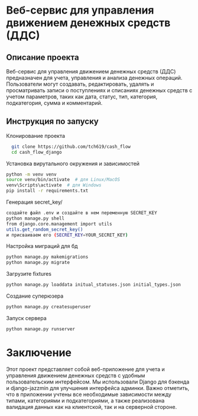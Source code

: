# Веб-сервис для управления движением денежных средств (ДДС)

## Описание проекта

Веб-сервис для управления движением денежных средств (ДДС) предназначен для учета, управления и анализа денежных операций. Пользователи могут создавать, редактировать, удалять и просматривать записи о поступлениях и списаниях денежных средств с учетом параметров, таких как дата, статус, тип, категория, подкатегория, сумма и комментарий.

## Инструкция по запуску

Клонирование проекта 
```bash
  git clone https://github.com/tch619/cash_flow
  cd cash_flow_django
```

Установка вирутального окружения и зависимостей
```bash
python -m venv venv
source venv/bin/activate  # для Linux/MacOS
venv\Scripts\activate  # для Windows
pip install -r requirements.txt
```

Генерация secret_key/

```bash
создайте файл .env и создайте в нем переменную SECRET_KEY
python manage.py shell
from django.core.management import utils
utils.get_random_secret_key()
и присваиваем его (SECRET_KEY=YOUR_SECRET_KEY)
```


Настройка миграций для бд 
```bash
python manage.py makemigrations
python manage.py migrate
```

Загрузите fixtures
```bash
python manage.py loaddata initual_statuses.json initial_types.json

```

Создание суперюзера
```bash
python manage.py createsuperuser
```

Запуск сервера
```bash
python manage.py runserver
```


# Заключение

Этот проект представляет собой веб-приложение для учета и управления движением денежных средств с удобным пользовательским интерфейсом. Мы использовали Django для бэкенда и django-jazzmin для улучшения интерфейса админки. Важно отметить, что в приложении учтены все необходимые зависимости между типами, категориями и подкатегориями, а также реализована валидация данных как на клиентской, так и на серверной стороне.
